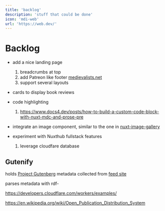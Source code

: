 ```yaml
---
title: 'backlog'
description: 'stuff that could be done'
icon: 'mdi-web'
url: 'https://web.dev/'
---
```


# Backlog


- add a nice landing page
    1. breadcrumbs at top
    2. add Patreon like footer [medievalists.net](https://www.medievalists.net/)
    3. support several layouts

- cards to display book reviews

- code highlighting
    1. https://www.docs4.dev/posts/how-to-build-a-custom-code-block-with-nuxt-mdc-and-prose-pre


- integrate an image component, similar to the one in [nuxt-image-gallery](https://admin.hub.nuxt.com/marco-a-almeida/nuxt-image-gallery/production)

- experiment with Nuxthub fullstack features 
    1. leverage cloudfare database

## Gutenify

holds [Project Gutenberg](https://www.gutenberg.org) metadata collected from [feed site](https://www.gutenberg.org/cache/epub/feeds/)

parses metadata with rdf-

https://developers.cloudflare.com/workers/examples/

https://en.wikipedia.org/wiki/Open_Publication_Distribution_System